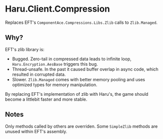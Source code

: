 # Haru.Client.Compression

Replaces EFT's `ComponentAce.Compressions.Libs.Zlib` calls to
`Zlib.Managed`.

## Why?

EFT's zlib library is:

- Bugged. Zero-tail in compressed data leads to infinite loop,
  `Haru.Encryption.AesBase` triggers this bug.
- Thread-unsafe. In the past it caused buffer overlap in async code, which
  resulted in corrupted data.
- Slower. `Zlib.Managed` comes with better memory pooling and uses optimized
  types for memory manipulation.

By replacing EFT's implementation of zlib with Haru's, the game should become
a littlebit faster and more stable.

## Notes

Only methods called by others are overriden. Some `SimpleZlib` methods are
unused within EFT's assembly.
